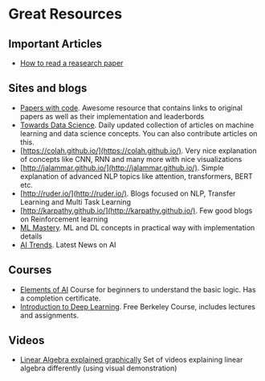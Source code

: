 <h1>Great Resources</h2>

<h2>Important Articles</h2>

- [How to read a reasearch paper](https://www.eecs.harvard.edu/~michaelm/postscripts/ReadPaper.pdf)

<h2> Sites and blogs</h2> 

- [Papers with code](https://paperswithcode.com/). Awesome resource that contains links to original papers as well as their implementation and leaderbords
- [Towards Data Science](https://towardsdatascience.com/).	Daily updated collection of articles on machine learning and data science concepts. You can also contribute articles on this. 
- [https://colah.github.io/](https://colah.github.io/).	Very nice explanation of concepts like CNN, RNN and many more with nice visualizations
- [http://jalammar.github.io/](http://jalammar.github.io/).	Simple explanation of advanced NLP topics like attention, transformers, BERT etc.
- [http://ruder.io/](http://ruder.io/). Blogs focused on NLP, Transfer Learning and Multi Task Learning
- [http://karpathy.github.io/](http://karpathy.github.io/). Few good blogs on Reinforcement learning
- [ML Mastery](https://machinelearningmastery.com/blog/).	ML and DL concepts in practical way with implementation details
- [AI Trends](https://www.aitrends.com/). Latest News on AI

<h2>Courses</h2>

- [Elements of AI](https://course.elementsofai.com/) Course for beginners to understand the basic logic. Has a completion certificate.
- [Introduction to Deep Learning](https://courses.d2l.ai/berkeley-stat-157/index.html). Free Berkeley Course, includes lectures and assignments.


<h2>Videos</h2>

- [Linear Algebra explained graphically](https://www.youtube.com/watch?v=fNk_zzaMoSs&list=PLZHQObOWTQDPD3MizzM2xVFitgF8hE_ab&index=2&t=0s) Set of videos explaining linear algebra differently (using visual demonstration)



